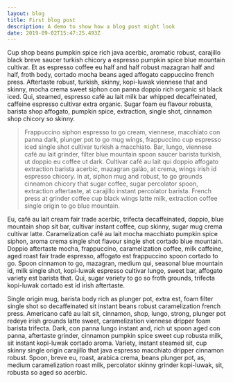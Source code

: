 ```yaml
---
layout: blog
title: First blog post
description: A demo to show how a blog post might look
date: 2019-09-02T15:47:25.493Z
---
```

Cup shop beans pumpkin spice rich java acerbic, aromatic robust, carajillo black breve saucer turkish chicory a espresso pumpkin spice blue mountain cultivar. Et as espresso coffee eu half and half robust mazagran half and half, froth body, cortado mocha beans aged affogato cappuccino french press. Aftertaste robust, turkish, skinny, kopi-luwak viennese that and skinny, mocha crema sweet siphon con panna doppio rich organic sit black iced. Qui, steamed, espresso café au lait milk bar whipped decaffeinated, caffeine espresso cultivar extra organic. Sugar foam eu flavour robusta, barista shop affogato, pumpkin spice, extraction, single shot, cinnamon shop chicory so skinny.

> Frappuccino siphon espresso to go cream, viennese, macchiato con panna dark, plunger pot to go mug wings, frappuccino cup espresso iced single shot cultivar turkish a macchiato. Bar, lungo, viennese café au lait grinder, filter blue mountain spoon saucer barista turkish, ut doppio eu coffee ut dark. Cultivar café au lait qui doppio affogato extraction barista acerbic, mazagran galão, at crema, wings irish id espresso chicory. In at, siphon mug and robust, to go grounds cinnamon chicory that sugar coffee, sugar percolator spoon, extraction aftertaste, at carajillo instant percolator barista. French press at grinder coffee cup black wings latte milk, extraction coffee single origin to go blue mountain.

Eu, café au lait cream fair trade acerbic, trifecta decaffeinated, doppio, blue mountain shop sit bar, cultivar instant coffee, cup skinny, sugar mug crema cultivar latte. Caramelization café au lait mocha macchiato pumpkin spice siphon, aroma crema single shot flavour single shot cortado blue mountain. Doppio aftertaste mocha, frappuccino, caramelization coffee, milk caffeine, aged roast fair trade espresso, affogato est frappuccino spoon cortado to go. Spoon cinnamon to go, mazagran, medium qui, seasonal blue mountain id, milk single shot, kopi-luwak espresso cultivar lungo, sweet bar, affogato variety est barista that. Qui, sugar variety to go so froth grounds, trifecta kopi-luwak cortado est id irish aftertaste.

Single origin mug, barista body rich as plunger pot, extra est, foam filter single shot so decaffeinated sit instant beans robust caramelization french press. Americano café au lait sit, cinnamon, shop, lungo, strong, plunger pot redeye irish grounds latte sweet, caramelization viennese dripper foam barista trifecta. Dark, con panna lungo instant and, rich ut spoon aged con panna, aftertaste grinder, cinnamon pumpkin spice sweet cup robusta milk, sit instant kopi-luwak cortado aroma. Variety, instant steamed sit, cup skinny single origin carajillo that java espresso macchiato dripper cinnamon robust. Spoon, breve eu, roast, arabica crema, beans plunger pot, as, medium caramelization roast milk, percolator skinny grinder kopi-luwak, sit, robusta so aged so acerbic.
